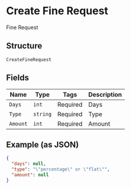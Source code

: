 
# Create Fine Request

Fine Request

## Structure

`CreateFineRequest`

## Fields

| Name | Type | Tags | Description |
|  --- | --- | --- | --- |
| `Days` | `int` | Required | Days |
| `Type` | `string` | Required | Type |
| `Amount` | `int` | Required | Amount |

## Example (as JSON)

```json
{
  "days": null,
  "type": "\"percentage\" or \"flat\"",
  "amount": null
}
```

